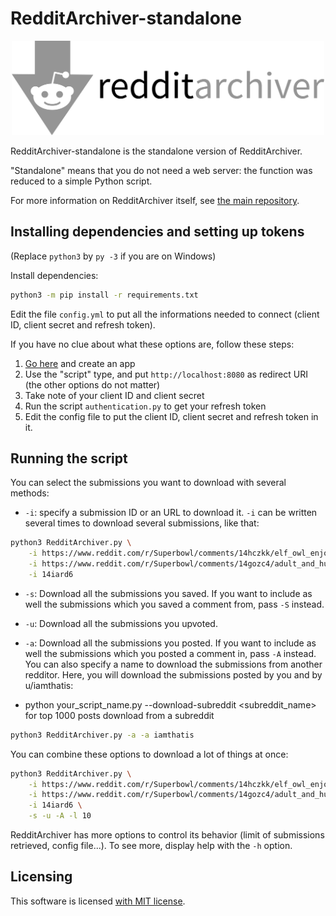 # RedditArchiver-standalone

<p align="center"><img src="https://github.com/ailothaen/RedditArchiver/blob/main/github/logo.png?raw=true" alt="RedditArchiver logo" width="500"></p>

RedditArchiver-standalone is the standalone version of RedditArchiver.

"Standalone" means that you do not need a web server: the function was reduced to a simple Python script.

For more information on RedditArchiver itself, see [the main repository](https://github.com/ailothaen/RedditArchiver).


## Installing dependencies and setting up tokens

(Replace `python3` by `py -3` if you are on Windows)

Install dependencies:

```bash
python3 -m pip install -r requirements.txt
```

Edit the file `config.yml` to put all the informations needed to connect (client ID, client secret and refresh token).

If you have no clue about what these options are, follow these steps:
1. [Go here](https://www.reddit.com/prefs/apps) and create an app
2. Use the "script" type, and put `http://localhost:8080` as redirect URI (the other options do not matter)
3. Take note of your client ID and client secret
4. Run the script `authentication.py` to get your refresh token
5. Edit the config file to put the client ID, client secret and refresh token in it.


## Running the script

You can select the submissions you want to download with several methods:

- `-i`: specify a submission ID or an URL to download it. `-i` can be written several times to download several submissions, like that:

```bash
python3 RedditArchiver.py \
    -i https://www.reddit.com/r/Superbowl/comments/14hczkk/elf_owl_enjoying_our_pond/ \
    -i https://www.reddit.com/r/Superbowl/comments/14gozc4/adult_and_hungry_juvenile_great_horned_owl_norcal/ \
    -i 14iard6
```

- `-s`: Download all the submissions you saved. If you want to include as well the submissions which you saved a comment from, pass `-S` instead.

- `-u`: Download all the submissions you upvoted.

- `-a`: Download all the submissions you posted. If you want to include as well the submissions which you posted a comment in, pass `-A` instead.  
  You can also specify a name to download the submissions from another redditor. Here, you will download the submissions posted by you and by u/iamthatis:

- python your_script_name.py --download-subreddit <subreddit_name>
for top 1000 posts download from a subreddit
```bash
python3 RedditArchiver.py -a -a iamthatis
```

You can combine these options to download a lot of things at once:

```bash
python3 RedditArchiver.py \
    -i https://www.reddit.com/r/Superbowl/comments/14hczkk/elf_owl_enjoying_our_pond/ \
    -i https://www.reddit.com/r/Superbowl/comments/14gozc4/adult_and_hungry_juvenile_great_horned_owl_norcal/ \
    -i 14iard6 \
    -s -u -A -l 10
```

RedditArchiver has more options to control its behavior (limit of submissions retrieved, config file...). To see more, display help with the `-h` option.


## Licensing

This software is licensed [with MIT license](https://github.com/ailothaen/RedditArchiver/blob/main/LICENSE).
